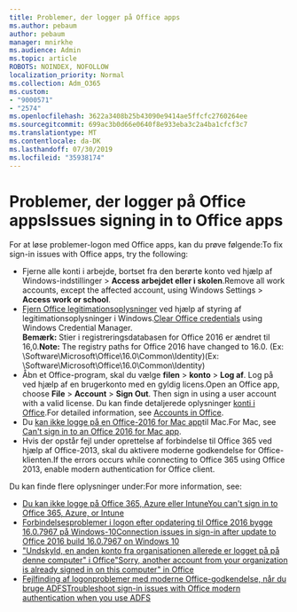 ```yaml
---
title: Problemer, der logger på Office apps
ms.author: pebaum
author: pebaum
manager: mnirkhe
ms.audience: Admin
ms.topic: article
ROBOTS: NOINDEX, NOFOLLOW
localization_priority: Normal
ms.collection: Adm_O365
ms.custom:
- "9000571"
- "2574"
ms.openlocfilehash: 3622a3408b25b43090e9414ae5ffcfc2760264ee
ms.sourcegitcommit: 699ac3b0d66e0640f8e933eba3c2a4ba1cfcf3c7
ms.translationtype: MT
ms.contentlocale: da-DK
ms.lasthandoff: 07/30/2019
ms.locfileid: "35938174"
---
```

# <a name="issues-signing-in-to-office-apps"></a><span data-ttu-id="78092-102">Problemer, der logger på Office apps</span><span class="sxs-lookup"><span data-stu-id="78092-102">Issues signing in to Office apps</span></span>

<span data-ttu-id="78092-103">For at løse problemer-logon med Office apps, kan du prøve følgende:</span><span class="sxs-lookup"><span data-stu-id="78092-103">To fix sign-in issues with Office apps, try the following:</span></span>

- <span data-ttu-id="78092-104">Fjerne alle konti i arbejde, bortset fra den berørte konto ved hjælp af Windows-indstillinger > **Access arbejdet eller i skolen**.</span><span class="sxs-lookup"><span data-stu-id="78092-104">Remove all work accounts, except the affected account, using Windows Settings > **Access work or school**.</span></span>
- <span data-ttu-id="78092-105">[Fjern Office legitimationsoplysninger](https://docs.microsoft.com/office/troubleshoot/error-messages/another-account-already-signed-in#step-3-clear-cached-credentials-on-the-computer) ved hjælp af styring af legitimationsoplysninger i Windows.</span><span class="sxs-lookup"><span data-stu-id="78092-105">[Clear Office credentials](https://docs.microsoft.com/office/troubleshoot/error-messages/another-account-already-signed-in#step-3-clear-cached-credentials-on-the-computer) using Windows Credential Manager.</span></span><br/>
    <span data-ttu-id="78092-106">**Bemærk:** Stier i registreringsdatabasen for Office 2016 er ændret til 16,0.</span><span class="sxs-lookup"><span data-stu-id="78092-106">**Note:** The registry paths for Office 2016 have changed to 16.0.</span></span> <span data-ttu-id="78092-107">(Ex: \Software\Microsoft\Office\16.0\Common\Identity\)</span><span class="sxs-lookup"><span data-stu-id="78092-107">(Ex: \Software\Microsoft\Office\16.0\Common\Identity\)</span></span>
- <span data-ttu-id="78092-108">Åbn et Office-program, skal du vælge **filen** > **konto** > **Log af**. Log på ved hjælp af en brugerkonto med en gyldig licens.</span><span class="sxs-lookup"><span data-stu-id="78092-108">Open an Office app, choose **File** > **Account** > **Sign Out**. Then sign in using a user account with a valid license.</span></span> <span data-ttu-id="78092-109">Du kan finde detaljerede oplysninger [konti i Office](https://support.office.com/article/accounts-in-office-628ea040-f265-49de-b986-be09c3ebf8a9).</span><span class="sxs-lookup"><span data-stu-id="78092-109">For detailed information, see [Accounts in Office](https://support.office.com/article/accounts-in-office-628ea040-f265-49de-b986-be09c3ebf8a9).</span></span>
- <span data-ttu-id="78092-110">Du [kan ikke logge på en Office-2016 for Mac app](https://docs.microsoft.com/office365/troubleshoot/authentication/sign-in-to-office-2016-for-mac-fail)til Mac.</span><span class="sxs-lookup"><span data-stu-id="78092-110">For Mac, see [Can't sign in to an Office 2016 for Mac app](https://docs.microsoft.com/office365/troubleshoot/authentication/sign-in-to-office-2016-for-mac-fail).</span></span>
- <span data-ttu-id="78092-111">Hvis der opstår fejl under oprettelse af forbindelse til Office 365 ved hjælp af Office-2013, skal du aktivere moderne godkendelse for Office-klienten.</span><span class="sxs-lookup"><span data-stu-id="78092-111">If the errors occurs while connecting to Office 365 using Office 2013, enable modern authentication for Office client.</span></span>

<span data-ttu-id="78092-112">Du kan finde flere oplysninger under:</span><span class="sxs-lookup"><span data-stu-id="78092-112">For more information, see:</span></span>
- [<span data-ttu-id="78092-113">Du kan ikke logge på Office 365, Azure eller Intune</span><span class="sxs-lookup"><span data-stu-id="78092-113">You can't sign in to Office 365, Azure, or Intune</span></span>](https://docs.microsoft.com/office365/troubleshoot/authentication/sign-in-to-office-365-azure-intune)
- [<span data-ttu-id="78092-114">Forbindelsesproblemer i logon efter opdatering til Office 2016 bygge 16.0.7967 på Windows-10</span><span class="sxs-lookup"><span data-stu-id="78092-114">Connection issues in sign-in after update to Office 2016 build 16.0.7967 on Windows 10</span></span>](https://docs.microsoft.com/office365/troubleshoot/administration/connection-issue-when-sign-in-office-2016)
- [<span data-ttu-id="78092-115">"Undskyld, en anden konto fra organisationen allerede er logget på på denne computer" i Office</span><span class="sxs-lookup"><span data-stu-id="78092-115">"Sorry, another account from your organization is already signed in on this computer" in Office</span></span>](https://docs.microsoft.com/office/troubleshoot/error-messages/another-account-already-signed-in)
- [<span data-ttu-id="78092-116">Fejlfinding af logonproblemer med moderne Office-godkendelse, når du bruge ADFS</span><span class="sxs-lookup"><span data-stu-id="78092-116">Troubleshoot sign-in issues with Office modern authentication when you use ADFS</span></span>](https://docs.microsoft.com/office365/troubleshoot/authentication/sign-in-issue-with-modern-auth)